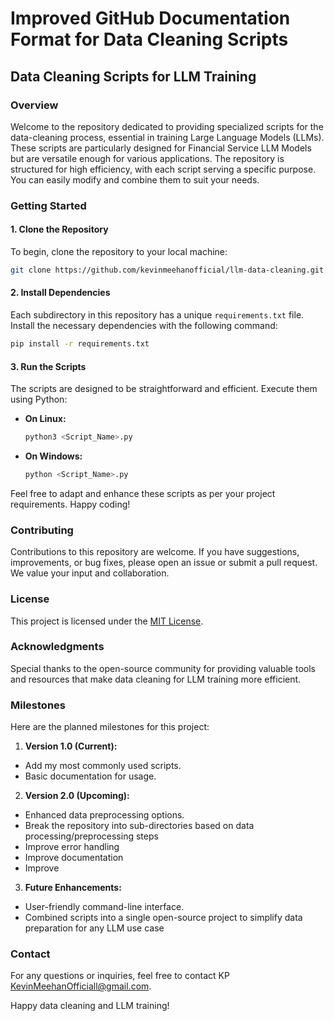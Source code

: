 # Improved GitHub Documentation Format for Data Cleaning Scripts

## Data Cleaning Scripts for LLM Training

### Overview

Welcome to the repository dedicated to providing specialized scripts for the data-cleaning process, essential in training Large Language Models (LLMs). These scripts are particularly designed for Financial Service LLM Models but are versatile enough for various applications. The repository is structured for high efficiency, with each script serving a specific purpose. You can easily modify and combine them to suit your needs.

### Getting Started

#### 1. Clone the Repository
To begin, clone the repository to your local machine:
```bash
git clone https://github.com/kevinmeehanofficial/llm-data-cleaning.git
```

#### 2. Install Dependencies
Each subdirectory in this repository has a unique `requirements.txt` file. Install the necessary dependencies with the following command:
```bash
pip install -r requirements.txt
```

#### 3. Run the Scripts
The scripts are designed to be straightforward and efficient. Execute them using Python:

- **On Linux:**
  ```bash
  python3 <Script_Name>.py
  ```

- **On Windows:**
  ```bash
  python <Script_Name>.py
  ```

Feel free to adapt and enhance these scripts as per your project requirements. Happy coding!

### Contributing

Contributions to this repository are welcome. If you have suggestions, improvements, or bug fixes, please open an issue or submit a pull request. We value your input and collaboration.

### License

This project is licensed under the [MIT License](LICENSE.md).

### Acknowledgments

Special thanks to the open-source community for providing valuable tools and resources that make data cleaning for LLM training more efficient.


### Milestones

Here are the planned milestones for this project:

1. **Version 1.0 (Current):**
- Add my most commonly used scripts.
- Basic documentation for usage.

2. **Version 2.0 (Upcoming):**
- Enhanced data preprocessing options.
- Break the repository into sub-directories based on data processing/preprocessing steps
- Improve error handling
- Improve documentation
- Improve 

3. **Future Enhancements:**
- User-friendly command-line interface.
- Combined scripts into a single open-source project to simplify data preparation for any LLM use case


### Contact

For any questions or inquiries, feel free to contact KP KevinMeehanOfficiall@gmail.com.

Happy data cleaning and LLM training!


